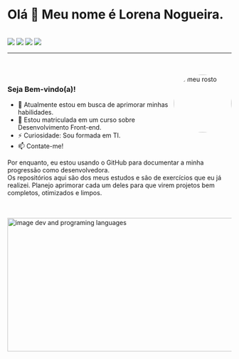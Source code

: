 # Olá 👋 Meu nome é Lorena Nogueira.
<br/>

<div>
       <a href="https://www.instagram.com/lorena.nogueira.b/" target="_blank"><img src="https://img.shields.io/badge/-Instagram-%23E4405F?style=for-the-badge&logo=instagram&logoColor=white" target="_blank"></a>
  <a href = "https://twitter.com/lorenaN_oficial"><img src="https://img.shields.io/badge/Twitter-%23333?style=for-the-badge&logo=Twitter&logoColor=white" target="_blank"></a>
      <a href="https://www.linkedin.com/in/lorena-nogueira-4725aa243/" target="_blank"><img src="https://img.shields.io/badge/-LinkedIn-%230077B5?style=for-the-badge&logo=linkedin&logoColor=white" target="_blank"></a> 
    <a href = "mailto:nogueiralorenadev@gmail.com"><img src="https://img.shields.io/badge/-Gmail-%23333?style=for-the-badge&logo=gmail&logoColor=white" target="_blank"></a>
   </div>  
   
   <hr/>
   <br/>
<br/>
 <img align="right" alt="o meu rosto" height="130" style="border-radius:50% 50% 50% 50%;" src="https://scontent-gig2-1.xx.fbcdn.net/v/t39.30808-6/335070037_883578696274650_7011658285249860126_n.jpg?stp=dst-jpg_p526x296&_nc_cat=110&ccb=1-7&_nc_sid=730e14&_nc_eui2=AeGv8bMi5DF3Di26CD3FcwOVRvWDGpBfTURG9YMakF9NRCg8s7epIdPO5zOTqNNTnD0oFWEcYqHo06mSAbPDbLZM&_nc_ohc=fzvYoRtt6j4AX8au3o4&_nc_ht=scontent-gig2-1.xx&oh=00_AfAQisc5SNdfAyDgOlOc2iHnZgAt2xBkw_pAXrEYdOwVeQ&oe=640F2AC3"/>
</div>

### Seja Bem-vindo(a)!

- 🔭 Atualmente estou em busca de aprimorar minhas habilidades.
- 🌱 Estou matriculada em um curso sobre Desenvolvimento Front-end.
- ⚡ Curiosidade: Sou formada em TI.
- 📫 Contate-me!

Por enquanto, eu estou usando o GitHub para documentar a minha progressão como desenvolvedora.<br>
Os repositórios aqui são dos meus estudos e são de exercícios que eu já realizei. Planejo aprimorar cada um deles para que virem projetos bem completos, otimizados e limpos.

<br/>
<br/>
   <div>
        <img
         height="300"
          width="540"
          alt="image dev and programing languages"
          src="https://ni90ep.csb.app/imgs/imageDev.png"
        />
      </div>


   



